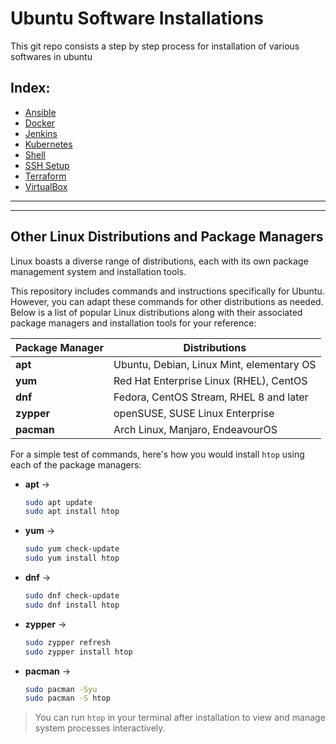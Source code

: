 # Ubuntu Software Installations

This git repo consists a step by step process for installation of various softwares in ubuntu

## Index: 
 - [Ansible](ansible.md)
 - [Docker](docker.md)
 - [Jenkins](jenkins.md)
 - [Kubernetes](kubernetes.md)
 - [Shell](shell.md)
 - [SSH Setup](ssh-setup.md)
 - [Terraform](terraform.md)
 - [VirtualBox](virtualbox.md)

---
---

## Other Linux Distributions and Package Managers

Linux boasts a diverse range of distributions, each with its own package management system and installation tools.

This repository includes commands and instructions specifically for Ubuntu. However, you can adapt these commands for other distributions as needed. Below is a list of popular Linux distributions along with their associated package managers and installation tools for your reference:


| **Package Manager** | **Distributions**                                  |
|---------------------|----------------------------------------------------|
| **apt**             | Ubuntu, Debian, Linux Mint, elementary OS          |
| **yum**             | Red Hat Enterprise Linux (RHEL), CentOS            |
| **dnf**             | Fedora, CentOS Stream, RHEL 8 and later            |
| **zypper**          | openSUSE, SUSE Linux Enterprise                    |
| **pacman**          | Arch Linux, Manjaro, EndeavourOS                   |


For a simple test of commands, here's how you would install `htop` using each of the package managers:

- **apt** -> 
  ```bash
  sudo apt update
  sudo apt install htop
  ```

- **yum** -> 
  ```bash
  sudo yum check-update
  sudo yum install htop
  ```

- **dnf** -> 
  ```bash
  sudo dnf check-update
  sudo dnf install htop
  ```

- **zypper** -> 
  ```bash
  sudo zypper refresh
  sudo zypper install htop
  ```

- **pacman** -> 
  ```bash
  sudo pacman -Syu
  sudo pacman -S htop
  ```

> You can run `htop` in your terminal after installation to view and manage system processes interactively.